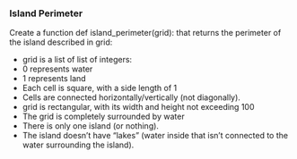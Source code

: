### Island Perimeter
Create a function def island_perimeter(grid): that returns the perimeter of the island described in grid:

- grid is a list of list of integers:
 - 0 represents water
 - 1 represents land
 - Each cell is square, with a side length of 1
 - Cells are connected horizontally/vertically (not diagonally).
 - grid is rectangular, with its width and height not exceeding 100
- The grid is completely surrounded by water
- There is only one island (or nothing).
- The island doesn’t have “lakes” (water inside that isn’t connected to the water surrounding the island).